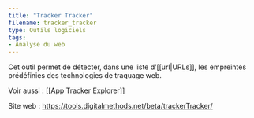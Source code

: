 ```yaml
---
title: "Tracker Tracker"
filename: tracker_tracker
type: Outils logiciels
tags:
- Analyse du web
---
```


Cet outil permet de détecter, dans une liste d’[[url|URLs]], les empreintes prédéfinies des technologies de traquage web.

Voir aussi : [[App Tracker Explorer]]

Site web : <https://tools.digitalmethods.net/beta/trackerTracker/>

